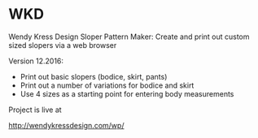 # WKD
Wendy Kress Design Sloper Pattern Maker: Create and print out custom sized slopers via a web browser

Version 12.2016:
- Print out basic slopers (bodice, skirt, pants)
- Print out a number of variations for bodice and skirt
- Use 4 sizes as a starting point for entering body measurements

Project is live at

http://wendykressdesign.com/wp/
